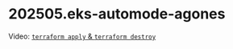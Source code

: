 # 202505.eks-automode-agones

Video: [`terraform apply` & `terraform destroy`](https://www.youtube.com/watch?v=lBUuQze5mjg)
